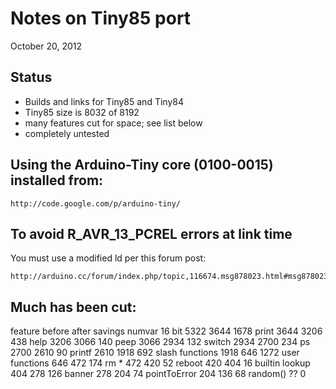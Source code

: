 # Notes on Tiny85 port
October 20, 2012

## Status

- Builds and links for Tiny85 and Tiny84
- Tiny85 size is 8032 of 8192
- many features cut for space; see list below
- completely untested


## Using the Arduino-Tiny core (0100-0015) installed from:

	http://code.google.com/p/arduino-tiny/

## To avoid R_AVR_13_PCREL errors at link time

You must use a modified ld per this forum post:

	http://arduino.cc/forum/index.php/topic,116674.msg878023.html#msg878023


## Much has been cut:

feature	before	after	savings
numvar 16 bit	5322	3644	1678
print	3644	3206	438
help	3206	3066	140
peep	3066	2934	132
switch	2934	2700	234
ps	2700	2610	90
printf	2610	1918	692
slash functions	1918	646	1272
user functions	646	472	174
rm *	472	420	52
reboot	420	404	16
builtin lookup	404	278	126
banner	278	204	74
pointToError	204	136	68
random()		??	0